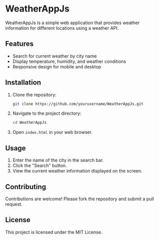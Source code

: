 # WeatherAppJs

WeatherAppJs is a simple web application that provides weather information for different locations using a weather API.

## Features

- Search for current weather by city name
- Display temperature, humidity, and weather conditions
- Responsive design for mobile and desktop

## Installation

1. Clone the repository:
    ```bash
    git clone https://github.com/yourusername/WeatherAppJs.git
    ```
2. Navigate to the project directory:
    ```bash
    cd WeatherAppJs
    ```
3. Open `index.html` in your web browser.

## Usage

1. Enter the name of the city in the search bar.
2. Click the "Search" button.
3. View the current weather information displayed on the screen.

## Contributing

Contributions are welcome! Please fork the repository and submit a pull request.

## License

This project is licensed under the MIT License.